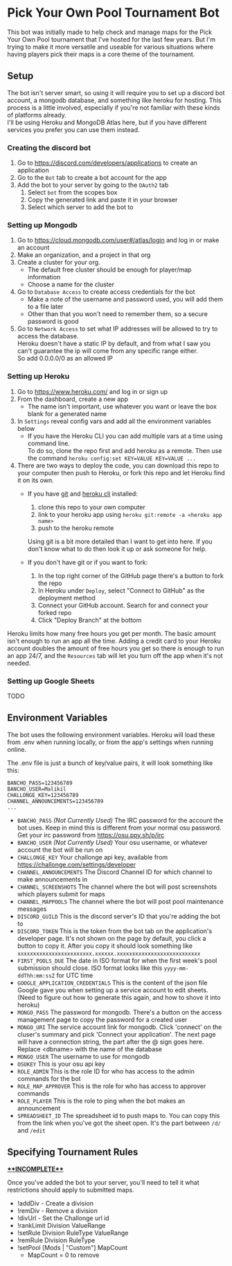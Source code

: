Pick Your Own Pool Tournament Bot
===

This bot was initially made to help check and manage maps for the Pick Your Own Pool tournament that I've hosted for the last few years. But I'm trying to make it more versatile and useable for various situations where having players pick their maps is a core theme of the tournament.

## Setup
The bot isn't server smart, so using it will require you to set up a discord bot account, a mongodb database, and something like heroku for hosting. This process is a little involved, especially if you're not familiar with these kinds of platforms already.  
I'll be using Heroku and MongoDB Atlas here, but if you have different services you prefer you can use them instead.  

### Creating the discord bot
1. Go to https://discord.com/developers/applications to create an application
2. Go to the `Bot` tab to create a bot account for the app
3. Add the bot to your server by going to the `OAuth2` tab
    1. Select `bot` from the scopes box
    2. Copy the generated link and paste it in your browser
    3. Select which server to add the bot to

### Setting up Mongodb
1. Go to https://cloud.mongodb.com/user#/atlas/login and log in or make an account
2. Make an organization, and a project in that org
3. Create a cluster for your org.
    * The default free cluster should be enough for player/map information
    * Choose a name for the cluster
4. Go to `Database Access` to create access credentials for the bot
    * Make a note of the username and password used, you will add them to a file later
    * Other than that you won't need to remember them, so a secure password is good
5. Go to `Network Access` to set what IP addresses will be allowed to try to access the database.  
    Heroku doesn't have a static IP by default, and from what I saw you can't guarantee the ip will come from any specific range either.  
    So add 0.0.0.0/0 as an allowed IP

### Setting up Heroku
1. Go to https://www.heroku.com/ and log in or sign up
2. From the dashboard, create a new app
    * The name isn't important, use whatever you want or leave the box blank for a generated name
3. In `Settings` reveal config vars and add all the environment variables below
    * If you have the Heroku CLI you can add multiple vars at a time using command line.  
        To do so, clone the repo first and add heroku as a remote. Then use the command `heroku config:set KEY=VALUE KEY=VALUE ...`
4. There are two ways to deploy the code, you can download this repo to your computer then push to Heroku, or fork this repo and let Heroku find it on its own.
    * If you have [git](https://git-scm.com/) and [heroku cli](https://devcenter.heroku.com/articles/heroku-cli) installed:
        1. clone this repo to your own computer
        2. link to your heroku app using `heroku git:remote -a <heroku app name>`
        3. push to the heroku remote

        Using git is a bit more detailed than I want to get into here. If you don't know what to do then look it up or ask someone for help.
    * If you don't have git or if you want to fork:
        1. In the top right corner of the GitHub page there's a button to fork the repo
        2. In Heroku under `Deploy`, select "Connect to GitHub" as the deployment method
        3. Connect your GitHub account. Search for and connect your forked repo
        4. Click "Deploy Branch" at the bottom

Heroku limits how many free hours you get per month. The basic amount isn't enough to run an app all the time. Adding a credit card to your Heroku account doubles the amount of free hours you get so there is enough to run an app 24/7, and the `Resources` tab will let you turn off the app when it's not needed.

### Setting up Google Sheets

TODO

## Environment Variables
The bot uses the following environment variables. Heroku will load these from .env when running locally, or from the app's settings when running online.

The .env file is just a bunch of key/value pairs, it will look something like this:  
```
BANCHO_PASS=123456789
BANCHO_USER=Malikil
CHALLONGE_KEY=123456789
CHANNEL_ANNOUNCEMENTS=123456789
...
```

* `BANCHO_PASS` _(Not Currently Used)_ The IRC password for the account the bot uses. Keep in mind this is different from your normal osu password. Get your irc password from https://osu.ppy.sh/p/irc
* `BANCHO_USER` _(Not Currently Used)_ Your osu username, or whatever account the bot will be run on
* `CHALLONGE_KEY` Your challonge api key, available from https://challonge.com/settings/developer
* `CHANNEL_ANNOUNCEMENTS` The Discord Channel ID for which channel to make announcements in
* `CHANNEL_SCREENSHOTS` The channel where the bot will post screenshots which players submit for maps
* `CHANNEL_MAPPOOLS` The channel where the bot will post pool maintenance messages
* `DISCORD_GUILD` This is the discord server's ID that you're adding the bot to
* `DISCORD_TOKEN` This is the token from the bot tab on the application's developer page. It's not shown on the page by default, you click a button to copy it. After you copy it should look something like `xxxxxxxxxxxxxxxxxxxxxxxx.xxxxxx.xxxxxxxxxxxxxxxxxxxxxxxxxxx`
* `FIRST_POOLS_DUE` The date in ISO format for when the first week's pool submission should close. ISO format looks like this `yyyy-mm-ddThh:mm:ssZ` for UTC time
* `GOOGLE_APPLICATION_CREDENTIALS` This is the content of the json file Google gave you when setting up a service account to edit sheets. (Need to figure out how to generate this again, and how to shove it into heroku)
* `MONGO_PASS` The password for mongodb. There's a button on the access management page to copy the password for a created user
* `MONGO_URI` The service account link for mongodb. Click 'connect' on the cluser's summary and pick 'Connect your application'. The next page will have a connection string, the part after the @ sign goes here. Replace &lt;dbname&gt; with the name of the database
* `MONGO_USER` The username to use for mongodb
* `OSUKEY` This is your osu api key
* `ROLE_ADMIN` This is the role ID for who has access to the admin commands for the bot
* `ROLE_MAP_APPROVER` This is the role for who has access to approver commands
* `ROLE_PLAYER` This is the role to ping when the bot makes an announcement
* `SPREADSHEET_ID` The spreadsheet id to push maps to. You can copy this from the link when you've got the sheet open. It's the part between `/d/` and `/edit`

## Specifying Tournament Rules
<u>**\*\*INCOMPLETE\*\***</u>

Once you've added the bot to your server, you'll need to tell it what restrictions should apply to submitted maps.

* !addDiv - Create a division
* !remDiv - Remove a division
* !divUrl - Set the Challonge url id
* !rankLimit Division ValueRange
* !setRule Division RuleType ValueRange
* !remRule Division RuleType
* !setPool [Mods | "Custom"] MapCount
    * MapCount = 0 to remove
